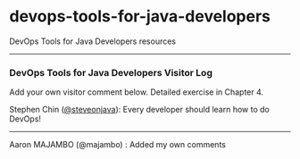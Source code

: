 # devops-tools-for-java-developers
DevOps Tools for Java Developers resources

---

### DevOps Tools for Java Developers Visitor Log

Add your own visitor comment below. Detailed exercise in Chapter 4.


Stephen Chin ([@steveonjava](https://twitter.com/steveonjava)): Every developer should learn how to do DevOps!

---
Aaron MAJAMBO (@majambo) : Added my own comments
